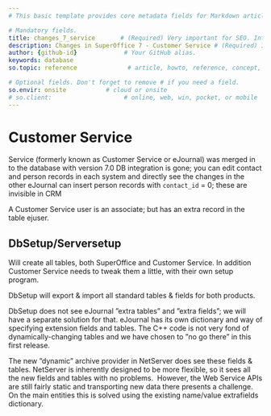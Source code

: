 ```yaml
---
# This basic template provides core metadata fields for Markdown articles on docs.superoffice.com.

# Mandatory fields.
title: changes_7_service       # (Required) Very important for SEO. Intent in a unique string of 43-59 chars including spaces.
description: Changes in SuperOffice 7 - Customer Service # (Required) Important for SEO. Recommended character length is 115-145 characters including spaces.
author: {github-id}             # Your GitHub alias.
keywords: database
so.topic: reference              # article, howto, reference, concept, guide

# Optional fields. Don't forget to remove # if you need a field.
so.envir: onsite           # cloud or onsite
# so.client:                    # online, web, win, pocket, or mobile
---
```


# Customer Service

Service (formerly known as Customer Service or eJournal) was merged in to the database with version 7.0
DB integration is gone; you can edit contact and person records in each system and directly see the changes in the other
eJournal can insert person records with `contact_id` = 0; these are invisible in CRM

A Customer Service user is an associate; but has an extra record in the table ejuser.

## DbSetup/Serversetup

Will create all tables, both SuperOffice and Customer Service. In addition Customer Service needs to tweak them a little, with their own setup program.

DbSetup will export & import all standard tables & fields for both products.

DbSetup does not see eJournal ”extra tables” and ”extra fields”; we will have a separate solution for that. eJournal has its own dictionary and way of specifying extension fields and tables. The C++ code is not very fond of dynamically-changing tables and we have chosen to ”no go there” in this first release.

The new ”dynamic” archive provider in NetServer does see these fields & tables. NetServer is inherently designed to be more flexible, so it sees all the new fields and tables with no problems.  However, the Web Service APIs are still fairly static and transporting new data there presents a challenge. On the main entities this is solved using the existing name/value extrafields dictionary.
